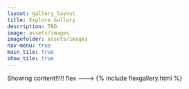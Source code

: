 ```yaml
---
layout: gallery_layout
title: Explore Gallery
description: TBD
image: assets/images
imagefolder: assets/images
nav-menu: true
main_tile: true
show_tile: true
---
```


Showing content!!!!!
flex --->
{% include flexgallery.html %}
